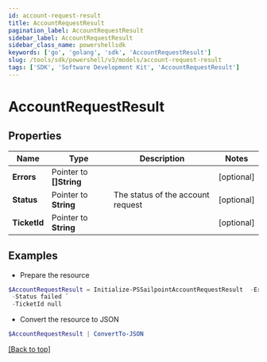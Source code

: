 ```yaml
---
id: account-request-result
title: AccountRequestResult
pagination_label: AccountRequestResult
sidebar_label: AccountRequestResult
sidebar_class_name: powershellsdk
keywords: ['go', 'golang', 'sdk', 'AccountRequestResult'] 
slug: /tools/sdk/powershell/v3/models/account-request-result
tags: ['SDK', 'Software Development Kit', 'AccountRequestResult']
---
```



# AccountRequestResult

## Properties

Name | Type | Description | Notes
------------ | ------------- | ------------- | -------------
**Errors** |  Pointer to **[]String** |  | [optional] 
**Status** |  Pointer to **String** | The status of the account request | [optional] 
**TicketId** |  Pointer to **String** |  | [optional] 

## Examples

- Prepare the resource
```powershell
$AccountRequestResult = Initialize-PSSailpointAccountRequestResult  -Errors null `
 -Status failed `
 -TicketId null
```

- Convert the resource to JSON
```powershell
$AccountRequestResult | ConvertTo-JSON
```


[[Back to top]](#) 

